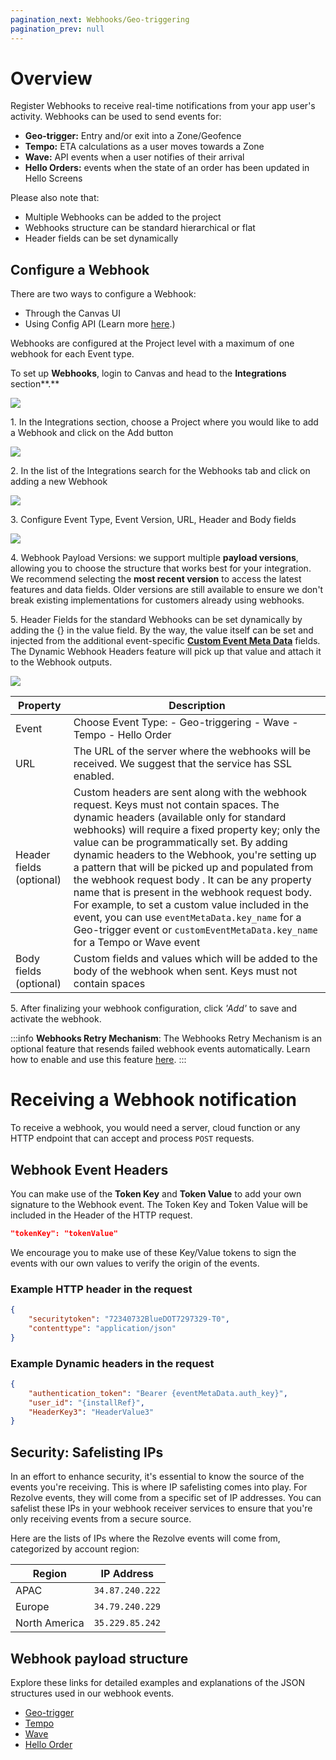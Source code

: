 ```yaml
---
pagination_next: Webhooks/Geo-triggering
pagination_prev: null
---
```


Overview
========

Register Webhooks to receive real-time notifications from your app user's activity. Webhooks can be used to send events for:

*   **Geo-trigger:** Entry and/or exit into a Zone/Geofence
*   **Tempo:** ETA calculations as a user moves towards a Zone
*   **Wave:** API events when a user notifies of their arrival
*   **Hello Orders:** events when the state of an order has been updated in Hello Screens

Please also note that:

*   Multiple Webhooks can be added to the project
*   Webhooks structure can be standard hierarchical or flat
*   Header fields can be set dynamically

Configure a Webhook
-------------------

There are two ways to configure a Webhook:

*   Through the Canvas UI
*   Using Config API (Learn more [here](https://config-docs.bluedot.io/#operation/addProject).)

Webhooks are configured at the Project level with a maximum of one webhook for each Event type.

To set up **Webhooks**, login to Canvas and head to the **Integrations** section**.**

![](../assets/webhooks-overview-1.png)

1\. In the Integrations section, choose a Project where you would like to add a Webhook and click on the Add button

![](../assets/webhooks-overview-2.png)

2\. In the list of the Integrations search for the Webhooks tab and click on adding a new Webhook

![](../assets/webhooks-overview-3.png)

3\. Configure Event Type, Event Version, URL, Header and Body fields

![](../assets/webhooks-overview-4.png)

4\. Webhook Payload Versions: we support multiple **payload versions**, allowing you to choose the structure that works best for your integration. We recommend selecting the **most recent version** to access the latest features and data fields. Older versions are still available to ensure we don't break existing implementations for customers already using webhooks.  


5\. Header Fields for the standard Webhooks can be set dynamically by adding the {} in the value field. By the way, the value itself can be set and injected from the additional event-specific **[Custom Event Meta Data](../Custom%20Data.md)** fields. The Dynamic Webhook Headers feature will pick up that value and attach it to the Webhook outputs.

![](../assets/webhooks-overview-5.png)

| Property | Description |
|---|---|
| Event | Choose Event Type: - Geo-triggering - Wave - Tempo - Hello Order |
| URL | The URL of the server where the webhooks will be received. We suggest that the service has SSL enabled. |
| Header fields (optional) | Custom headers are sent along with the webhook request. Keys must not contain spaces.  The dynamic headers (available only for standard webhooks) will require a fixed property key; only the value can be programmatically set. By adding dynamic headers to the Webhook, you're setting up a pattern that will be picked up and populated from the webhook request body . It can be any property name that is present in the webhook request body. For example, to set a custom value included in the event, you can use `eventMetaData.key_name` for a Geo-trigger event or `customEventMetaData.key_name` for a Tempo or Wave event |
| Body fields (optional) | Custom fields and values which will be added to the body of the webhook when sent. Keys must not contain spaces |

5\. After finalizing your webhook configuration, click _'Add'_ to save and activate the webhook.

:::info
**Webhooks Retry Mechanism**: 
The Webhooks Retry Mechanism is an optional feature that resends failed webhook events automatically. Learn how to enable and use this feature [here](./Webhooks%20retry.md).
:::

Receiving a Webhook notification
================================

To receive a webhook, you would need a server, cloud function or any HTTP endpoint that can accept and process `POST` requests.

Webhook Event Headers
---------------------

You can make use of the **Token Key** and **Token Value** to add your own signature to the Webhook event. The Token Key and Token Value will be included in the Header of the HTTP request. 

```json
"tokenKey": "tokenValue"
```

We encourage you to make use of these Key/Value tokens to sign the events with our own values to verify the origin of the events.

### Example HTTP header in the request
```json
{
    "securitytoken": "72340732BlueDOT7297329-T0",
    "contenttype": "application/json"
}
```

### Example Dynamic headers in the request
```json
{
    "authentication_token": "Bearer {eventMetaData.auth_key}",
    "user_id": "{installRef}",
    "HeaderKey3": "HeaderValue3"
}
```

Security: Safelisting IPs
-------------------------

In an effort to enhance security, it's essential to know the source of the events you're receiving. This is where IP safelisting comes into play. For Rezolve events, they will come from a specific set of IP addresses. You can safelist these IPs in your webhook receiver services to ensure that you're only receiving events from a secure source.

Here are the lists of IPs where the Rezolve events will come from, categorized by account region:

| **Region**    | **IP Address**  |
|---------------|-----------------|
| APAC          | `34.87.240.222` |
| Europe        | `34.79.240.229` |
| North America | `35.229.85.242` |

Webhook payload structure
------------------------------
Explore these links for detailed examples and explanations of the JSON structures used in our webhook events.

*   [Geo-trigger](./Geo-triggering.md)
*   [Tempo](./Tempo.md)
*   [Wave](./Wave.md)
*   [Hello Order](./Hello%20order.md)